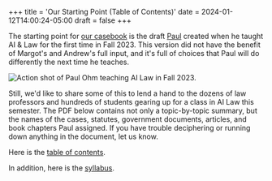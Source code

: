 +++
title = 'Our Starting Point (Table of Contents)'
date = 2024-01-12T14:00:24-05:00
draft = false
+++

The starting point for [our casebook](/posts/about-the-book) is the draft [Paul](https://www.law.georgetown.edu/faculty/paul-ohm/) created when he taught AI & Law for the first time in Fall 2023. This version did not have the benefit of Margot's and Andrew's full input, and it's full of choices that Paul will do differently the next time he teaches.

![Action shot of Paul Ohm teaching AI Law in Fall 2023.](/img/paul.teaching.ailaw.png)

Still, we'd like to share some of this to lend a hand to the dozens of law professors and hundreds of students gearing up for a class in AI Law this semester. The PDF below contains not only a topic-by-topic summary, but the names of the cases, statutes, government documents, articles, and book chapters Paul assigned. If you have trouble deciphering or running down anything in the document, let us know.

Here is the [table of contents](/docs/ailaw.ToC.fall2023.pdf).

In addition, here is the [syllabus](/docs/ailaw.ToC.fall2023.pdf).
